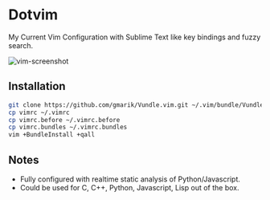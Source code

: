 Dotvim
====

My Current Vim Configuration with Sublime Text like key bindings and fuzzy
search.

![vim-screenshot](https://i.cloudup.com/zl4e0Aj9rC-1200x1200.png)

## Installation

```bash
git clone https://github.com/gmarik/Vundle.vim.git ~/.vim/bundle/Vundle.vim
cp vimrc ~/.vimrc
cp vimrc.before ~/.vimrc.before
cp vimrc.bundles ~/.vimrc.bundles
vim +BundleInstall +qall
```

## Notes

- Fully configured with realtime static analysis of Python/Javascript.
- Could be used for C, C++, Python, Javascript, Lisp out of the box.


